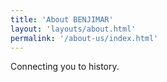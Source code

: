 ```yaml
---
title: 'About BENJIMAR'
layout: 'layouts/about.html'
permalink: '/about-us/index.html'
---
```


Connecting you to history.
